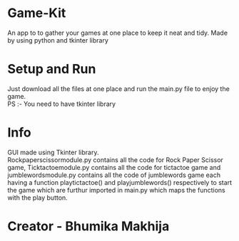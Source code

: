 # Game-Kit
An app to to gather your games at one place to keep it neat and tidy. Made by using python and tkinter library

# Setup and Run
Just download all the files at one place and run the main.py file to enjoy the game.\
PS :- You need to have tkinter library

# Info
GUI made using Tkinter library.\
Rockpaperscissormodule.py contains all the code for Rock Paper Scissor game, Ticktactoemodule.py contains all the code for tictactoe game and jumblewordsmodule.py contains all the code of jumblewords game each having a function playtictactoe() and playjumblewords() respectively to start the game which are furthur imported in main.py which maps the functions with the play button. 

# Creator - Bhumika Makhija

